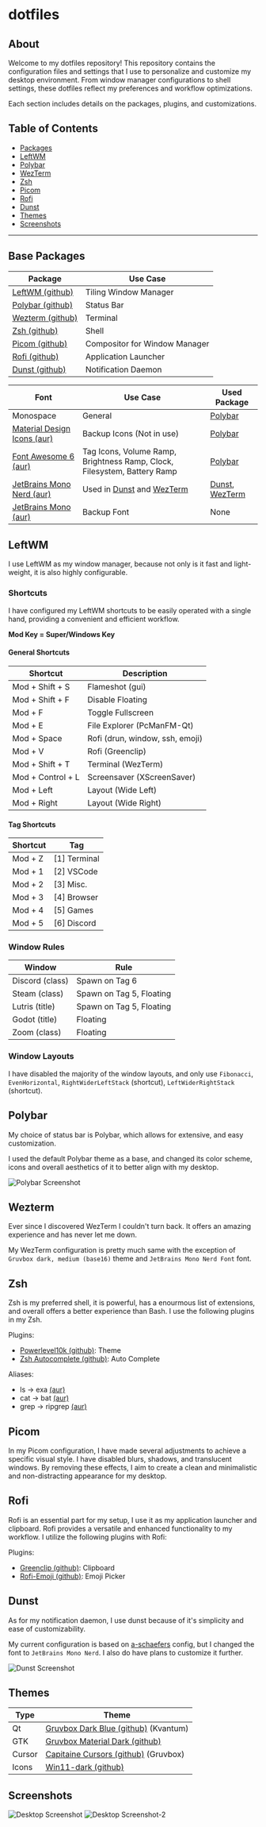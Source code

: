 # dotfiles

## About
Welcome to my dotfiles repository! This repository contains the configuration files and settings that I use to personalize and customize my desktop environment. From window manager configurations to shell settings, these dotfiles reflect my preferences and workflow optimizations.

Each section includes details on the packages, plugins, and customizations.

## Table of Contents
* [Packages](#base-packages)
* [LeftWM](#leftwm)
* [Polybar](#polybar)
* [WezTerm](#wezterm)
* [Zsh](#zsh)
* [Picom](#picom)
* [Rofi](#rofi)
* [Dunst](#dunst)
* [Themes](#themes)
* [Screenshots](#screenshots)

---

## Base Packages

|Package|Use Case|
|-------|--------|
|[LeftWM (github)](https://github.com/leftwm/leftwm)| Tiling Window Manager|
|[Polybar (github)](https://github.com/polybar/polybar/)|Status Bar|
|[Wezterm (github)](https://github.com/wez/wezterm)|Terminal|
|[Zsh (github)](https://www.zsh.org/)|Shell|
|[Picom (github)](https://github.com/yshui/picom)|Compositor for Window Manager|
|[Rofi (github)](https://github.com/davatorium/rofi)|Application Launcher|
|[Dunst (github)](https://github.com/dunst-project/dunst/)|Notification Daemon|

|Font|Use Case|Used Package|
|-----|--------|------------|
|Monospace|General|[Polybar](#polybar)|
|[Material Design Icons (aur)](https://aur.archlinux.org/packages/ttf-material-design-icons-git)|Backup Icons (Not in use)|[Polybar](#polybar)|
|[Font Awesome 6 (aur)](https://archlinux.org/packages/extra/any/ttf-font-awesome/)|Tag Icons, Volume Ramp, Brightness Ramp, Clock, Filesystem, Battery Ramp|[Polybar](#polybar)|
|[JetBrains Mono Nerd (aur)](https://archlinux.org/packages/extra/any/ttf-jetbrains-mono-nerd/)|Used in [Dunst](#dunst) and [WezTerm](#wezterm)|[Dunst](#dunst), [WezTerm](#wezterm)|
|[JetBrains Mono (aur)](https://archlinux.org/packages/extra/any/ttf-jetbrains-mono/)|Backup Font|None|

## LeftWM
I use LeftWM as my window manager, because not only is it fast and light-weight, it is also highly configurable.

### Shortcuts
I have configured my LeftWM shortcuts to be easily operated with a single hand, providing a convenient and efficient workflow.

**Mod Key = Super/Windows Key**

#### General Shortcuts
| Shortcut | Description |
| -------- | ----------- |
| Mod + Shift + S | Flameshot (gui) |
| Mod + Shift + F | Disable Floating |
| Mod + F | Toggle Fullscreen |
| Mod + E | File Explorer (PcManFM-Qt) |
| Mod + Space | Rofi (drun, window, ssh, emoji) |
| Mod + V | Rofi (Greenclip) |
| Mod + Shift + T | Terminal (WezTerm) |
| Mod + Control + L | Screensaver (XScreenSaver) |
| Mod + Left | Layout (Wide Left) |
| Mod + Right | Layout (Wide Right) |

#### Tag Shortcuts
| Shortcut | Tag |
| -------- | --- |
| Mod + Z | [1] Terminal |
| Mod + 1 | [2] VSCode |
| Mod + 2 | [3] Misc. |
| Mod + 3 | [4] Browser |
| Mod + 4 | [5] Games |
| Mod + 5 | [6] Discord |

### Window Rules
|Window|Rule|
|------|----|
|Discord (class)| Spawn on Tag 6|
|Steam (class)|Spawn on Tag 5, Floating|
|Lutris (title)|Spawn on Tag 5, Floating|
|Godot (title)|Floating|
|Zoom (class)|Floating|

### Window Layouts
I have disabled the majority of the window layouts, and only use `Fibonacci`, `EvenHorizontal`, `RightWiderLeftStack` (shortcut), `LeftWiderRightStack` (shortcut).

## Polybar

My choice of status bar is Polybar, which allows for extensive, and easy customization.

I used the default Polybar theme as a base, and changed its color scheme, icons and overall aesthetics of it to better align with my desktop.

![Polybar Screenshot](https://i.imgur.com/Ssgth0y.png)

## Wezterm
Ever since I discovered WezTerm I couldn't turn back. It offers an amazing experience and has never let me down.

My WezTerm configuration is pretty much same with the exception of `Gruvbox dark, medium (base16)` theme and `JetBrains Mono Nerd Font` font.

## Zsh
Zsh is my preferred shell, it is powerful, has a enourmous list of extensions, and overall offers a better experience than Bash. I use the following plugins in my Zsh.

Plugins:
- [Powerlevel10k (github)](https://github.com/romkatv/powerlevel10k): Theme
- [Zsh Autocomplete (github)](https://github.com/marlonrichert/zsh-autocomplete): Auto Complete

Aliases:
- ls -> exa [(aur)](https://archlinux.org/packages/extra/x86_64/exa/)
- cat -> bat [(aur)](https://archlinux.org/packages/extra/x86_64/bat/)
- grep -> ripgrep [(aur)](https://archlinux.org/packages/extra/x86_64/ripgrep/)


## Picom
In my Picom configuration, I have made several adjustments to achieve a specific visual style. I have disabled blurs, shadows, and translucent windows. By removing these effects, I aim to create a clean and minimalistic and non-distracting appearance for my desktop.

## Rofi
Rofi is an essential part for my setup, I use it as my application launcher and clipboard. Rofi provides a versatile and enhanced functionality to my workflow. I utilize the following plugins with Rofi:

Plugins:
- [Greenclip (github)](https://github.com/erebe/greenclip): Clipboard
- [Rofi-Emoji (github)](https://github.com/Mange/rofi-emoji): Emoji Picker

## Dunst
As for my notification daemon, I use dunst because of it's simplicity and ease of customizability. 

My current configuration is based on [a-schaefers](https://github.com/a-schaefers/i3-wm-gruvbox-theme/blob/master/dunst/dunstrc) config, but I changed the font to `JetBrains Mono Nerd`. I also do have plans to customize it further.

![Dunst Screenshot](https://i.imgur.com/AuHO9zQ.png)

## Themes

|Type|Theme|
|----|-----|
|Qt|[Gruvbox Dark Blue (github)](https://github.com/sachnr/gruvbox-kvantum-themes) (Kvantum)|
|GTK|[Gruvbox Material Dark (github)](https://github.com/TheGreatMcPain/gruvbox-material-gtk)|
|Cursor|[Capitaine Cursors (github)](https://github.com/sainnhe/capitaine-cursors) (Gruvbox)|
|Icons|[Win11-dark (github)](https://github.com/yeyushengfan258/Win11-icon-theme)|

## Screenshots

![Desktop Screenshot](https://i.imgur.com/1HnOa4B.png)
![Desktop Screenshot-2](https://i.imgur.com/NKJcrCB.png)
